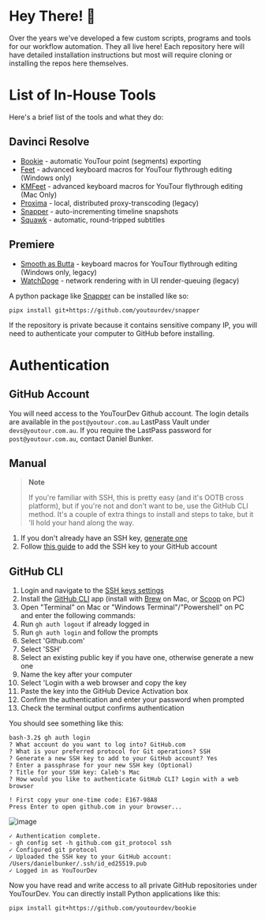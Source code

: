 # Hey There! 👋

Over the years we've developed a few custom scripts, programs and tools for our workflow automation.
They all live here! Each repository here will have detailed installation instructions but most will require cloning or installing the repos here themselves.

# List of In-House Tools
Here's a brief list of the tools and what they do:

## Davinci Resolve
- [Bookie](https://github.com/youtourdev/bookie) - automatic YouTour point (segments) exporting
- [Feet](https://github.com/youtourdev/feet) - advanced keyboard macros for YouTour flythrough editing (Windows only)
- [KMFeet](https://github.com/youtourdev/kmfeet) - advanced keyboard macros for YouTour flythrough editing (Mac Only)
- [Proxima](https://github.com/youtourdev/proxima) - local, distributed proxy-transcoding (legacy)
- [Snapper](https://github.com/youtourdev/snapper) - auto-incrementing timeline snapshots
- [Squawk](https://github.com/youtourdev/squawk) - automatic, round-tripped subtitles

## Premiere
- [Smooth as Butta](https://github.com/YouTourDev/smoothasbutta) - keyboard macros for YouTour flythrough editing (Windows only, legacy)
- [WatchDoge](https://github.com/YouTourDev/watchdoge) - network rendering with in UI render-queuing (legacy)


A python package like [Snapper](https://github.com/youtourdev/snapper) can be installed like so: 
```
pipx install git+https://github.com/youtourdev/snapper
```

If the repository is private because it contains sensitive company IP, you will need to authenticate your computer to GitHub before installing.

# Authentication

## GitHub Account
You will need access to the YouTourDev Github account.
The login details are available in the `post@youtour.com.au` LastPass Vault under `devs@youtour.com.au`.
If you require the LastPass password for `post@youtour.com.au`, contact Daniel Bunker.

## Manual
> **Note**
>
> If you're familiar with SSH, this is pretty easy (and it's OOTB cross platform), but
> if you're not and don't want to be, use the GitHub CLI method. It's a couple of extra things to install and steps to take, but it 'll hold your hand along the way.

1. If you don't already have an SSH key, [generate one](https://docs.github.com/en/authentication/connecting-to-github-with-ssh/generating-a-new-ssh-key-and-adding-it-to-the-ssh-agent)
2. Follow [this guide](https://docs.github.com/en/authentication/connecting-to-github-with-ssh/adding-a-new-ssh-key-to-your-github-account) to add the SSH key to your GitHub account

## GitHub CLI
1. Login and navigate to the [SSH keys settings](https://github.com/settings/keys)
2. Install the [GitHub CLI](https://cli.github.com) app (install with [Brew](https://brew.sh) on Mac, or [Scoop](https://scoop.sh) on PC)
3. Open "Terminal" on Mac or "Windows Terminal"/"Powershell" on PC and enter the following commands:
4. Run `gh auth logout` if already logged in
5. Run `gh auth login` and follow the prompts
6. Select 'Github.com'
7. Select 'SSH'
8. Select an existing public key if you have one, otherwise generate a new one
9. Name the key after your computer
10. Select 'Login with a web browser and copy the key
11. Paste the key into the GitHub Device Activation box
12. Confirm the authentication and enter your password when prompted
13. Check the terminal output confirms authentication

You should see something like this:

```
bash-3.2$ gh auth login
? What account do you want to log into? GitHub.com
? What is your preferred protocol for Git operations? SSH
? Generate a new SSH key to add to your GitHub account? Yes
? Enter a passphrase for your new SSH key (Optional) 
? Title for your SSH key: Caleb's Mac
? How would you like to authenticate GitHub CLI? Login with a web browser

! First copy your one-time code: E167-98A8
Press Enter to open github.com in your browser...
```

![image](https://github.com/YouTourDev/YouTourDev/assets/92896767/1456f9f2-99bf-450d-a99a-aacced7bff41)

```
✓ Authentication complete.
- gh config set -h github.com git_protocol ssh
✓ Configured git protocol
✓ Uploaded the SSH key to your GitHub account: /Users/danielbunker/.ssh/id_ed25519.pub
✓ Logged in as YouTourDev
```

Now you have read and write access to all private GitHub repositories under YouTourDev.
You can directly install Python applications like this:
```
pipx install git+https://github.com/youtourdev/bookie
```


   
